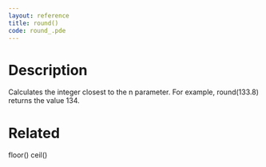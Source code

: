 ```yaml
---
layout: reference
title: round()
code: round_.pde
---
```


# Description

Calculates the integer closest to the n parameter. For example, round(133.8) returns the value 134.

# Related

floor()
ceil()
